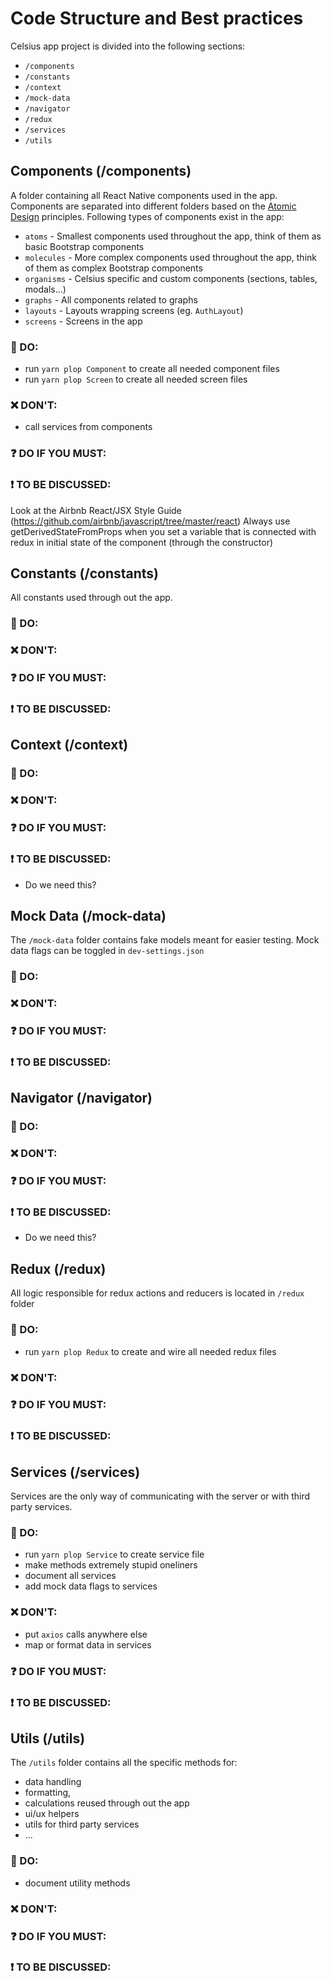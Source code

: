 # Code Structure and Best practices

Celsius app project is divided into the following sections:

- `/components`
- `/constants`
- `/context`
- `/mock-data`
- `/navigator`
- `/redux`
- `/services`
- `/utils`

## Components (/components)

A folder containing all React Native components used in the app.
Components are separated into different folders based on the [Atomic Design](http://bradfrost.com/blog/post/atomic-web-design/) principles.
Following types of components exist in the app:

- `atoms` - Smallest components used throughout the app, think of them as basic Bootstrap components
- `molecules` - More complex components used throughout the app, think of them as complex Bootstrap components
- `organisms` - Celsius specific and custom components (sections, tables, modals...)
- `graphs` - All components related to graphs
- `layouts` - Layouts wrapping screens (eg. `AuthLayout`)
- `screens` - Screens in the app

### 💚 DO:

- run `yarn plop Component` to create all needed component files
- run `yarn plop Screen` to create all needed screen files

### ❌ DON'T:

- call services from components

### ❓ DO IF YOU MUST:

### ❗ TO BE DISCUSSED:

Look at the Airbnb React/JSX Style Guide (https://github.com/airbnb/javascript/tree/master/react)
Always use getDerivedStateFromProps when you set a variable that is connected with redux in initial state of the component (through the constructor)

## Constants (/constants)

All constants used through out the app.

### 💚 DO:

### ❌ DON'T:

### ❓ DO IF YOU MUST:

### ❗ TO BE DISCUSSED:

## Context (/context)

### 💚 DO:

### ❌ DON'T:

### ❓ DO IF YOU MUST:

### ❗ TO BE DISCUSSED:

- Do we need this?

## Mock Data (/mock-data)

The `/mock-data` folder contains fake models meant for easier testing.
Mock data flags can be toggled in `dev-settings.json`

### 💚 DO:

### ❌ DON'T:

### ❓ DO IF YOU MUST:

### ❗ TO BE DISCUSSED:

## Navigator (/navigator)

### 💚 DO:

### ❌ DON'T:

### ❓ DO IF YOU MUST:

### ❗ TO BE DISCUSSED:

- Do we need this?

## Redux (/redux)

All logic responsible for redux actions and reducers is located in `/redux` folder

### 💚 DO:

- run `yarn plop Redux` to create and wire all needed redux files

### ❌ DON'T:

### ❓ DO IF YOU MUST:

### ❗ TO BE DISCUSSED:

## Services (/services)

Services are the only way of communicating with the server or with third party services.

### 💚 DO:

- run `yarn plop Service` to create service file
- make methods extremely stupid oneliners
- document all services
- add mock data flags to services

### ❌ DON'T:

- put `axios` calls anywhere else
- map or format data in services

### ❓ DO IF YOU MUST:

### ❗ TO BE DISCUSSED:

## Utils (/utils)

The `/utils` folder contains all the specific methods for:

- data handling
- formatting,
- calculations reused through out the app
- ui/ux helpers
- utils for third party services
- ...

### 💚 DO:

- document utility methods

### ❌ DON'T:

### ❓ DO IF YOU MUST:

### ❗ TO BE DISCUSSED:
